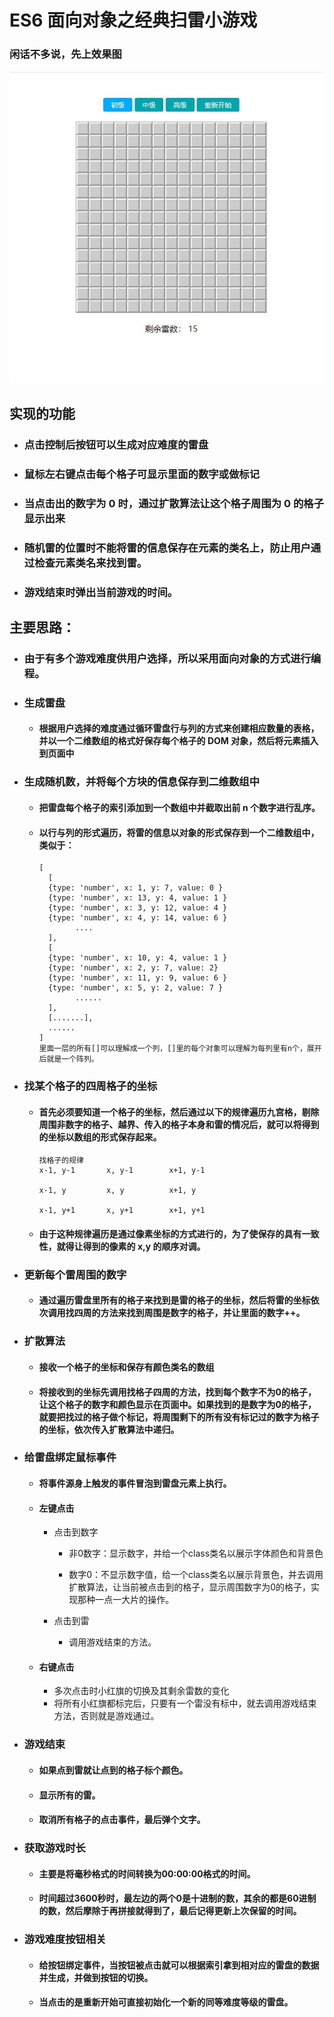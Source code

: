 # ES6 面向对象之经典扫雷小游戏

### 闲话不多说，先上效果图

![image](https://github.com/Panda-X6646/Mine-Sweeper/blob/master/img/扫雷.JPG)
## 实现的功能

- ### 点击控制后按钮可以生成对应难度的雷盘

- ### 鼠标左右键点击每个格子可显示里面的数字或做标记

- ### 当点击出的数字为 0 时，通过扩散算法让这个格子周围为 0 的格子显示出来

- ### 随机雷的位置时不能将雷的信息保存在元素的类名上，防止用户通过检查元素类名来找到雷。

- ### 游戏结束时弹出当前游戏的时间。

## 主要思路：



- ### 由于有多个游戏难度供用户选择，所以采用面向对象的方式进行编程。



- ### 生成雷盘
  - #### 根据用户选择的难度通过循环雷盘行与列的方式来创建相应数量的表格，并以一个二维数组的格式好保存每个格子的 DOM 对象，然后将元素插入到页面中

- ### 生成随机数，并将每个方块的信息保存到二维数组中

  - #### 把雷盘每个格子的索引添加到一个数组中并截取出前 n 个数字进行乱序。

  - #### 以行与列的形式遍历，将雷的信息以对象的形式保存到一个二维数组中，类似于：

        [
          [
          {type: 'number', x: 1, y: 7, value: 0 }
          {type: 'number', x: 13, y: 4, value: 1 }
          {type: 'number', x: 3, y: 12, value: 4 }
          {type: 'number', x: 4, y: 14, value: 6 }
                ....
          ],
          [
          {type: 'number', x: 10, y: 4, value: 1 }
          {type: 'number', x: 2, y: 7, value: 2}
          {type: 'number', x: 11, y: 9, value: 6 }
          {type: 'number', x: 5, y: 2, value: 7 }
                ......
          ],
          [.......],
          ......
        ]
        里面一层的所有[]可以理解成一个列，[]里的每个对象可以理解为每列里有n个，展开后就是一个阵列。






- ### 找某个格子的四周格子的坐标
  - #### 首先必须要知道一个格子的坐标，然后通过以下的规律遍历九宫格，剔除周围非数字的格子、越界、传入的格子本身和雷的情况后，就可以将得到的坐标以数组的形式保存起来。

        找格子的规律
        x-1, y-1       x, y-1        x+1, y-1

        x-1, y         x, y          x+1, y

        x-1, y+1       x, y+1        x+1, y+1

  - #### 由于这种规律遍历是通过像素坐标的方式进行的，为了使保存的具有一致性，就得让得到的像素的 x,y 的顺序对调。



- ### 更新每个雷周围的数字
  - #### 通过遍历雷盘里所有的格子来找到是雷的格子的坐标，然后将雷的坐标依次调用找四周的方法来找到周围是数字的格子，并让里面的数字++。



- ### 扩散算法
  - #### 接收一个格子的坐标和保存有颜色类名的数组
  - #### 将接收到的坐标先调用找格子四周的方法，找到每个数字不为0的格子，让这个格子的数字和颜色显示在页面中。如果找到的是数字为0的格子，就要把找过的格子做个标记，将周围剩下的所有没有标记过的数字为格子的坐标，依次传入扩散算法中递归。



- ### 给雷盘绑定鼠标事件
  - #### 将事件源身上触发的事件冒泡到雷盘元素上执行。

  - #### 左键点击
    - 点击到数字
      - 非0数字：显示数字，并给一个class类名以展示字体颜色和背景色

      - 数字0：不显示数字值，给一个class类名以展示背景色，并去调用扩散算法，让当前被点击到的格子，显示周围数字为0的格子，实现那种一点一大片的操作。

    - 点击到雷
      - 调用游戏结束的方法。

  - #### 右键点击
    - 多次点击时小红旗的切换及其剩余雷数的变化
    - 将所有小红旗都标完后，只要有一个雷没有标中，就去调用游戏结束方法，否则就是游戏通过。

- ### 游戏结束
  - #### 如果点到雷就让点到的格子标个颜色。

  - #### 显示所有的雷。

  - #### 取消所有格子的点击事件，最后弹个文字。

- ### 获取游戏时长
  - #### 主要是将毫秒格式的时间转换为00:00:00格式的时间。

  - #### 时间超过3600秒时，最左边的两个0是十进制的数，其余的都是60进制的数，然后摩除于再拼接就得到了，最后记得更新上次保留的时间。

- ### 游戏难度按钮相关
  - #### 给按钮绑定事件，当按钮被点击就可以根据索引拿到相对应的雷盘的数据并生成，并做到按钮的切换。

  - #### 当点击的是重新开始可直接初始化一个新的同等难度等级的雷盘。
